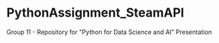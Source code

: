 # PythonAssignment_SteamAPI
Group 11 - Repository for "Python for Data Science and AI" Presentation
